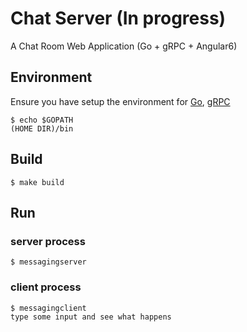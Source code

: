 # Chat Server (In progress)

A Chat Room Web Application (Go + gRPC + Angular6)

## Environment
Ensure you have setup the environment for [Go](https://golang.org/doc/install), [gRPC](https://grpc.io/docs/quickstart/go.html)
```
$ echo $GOPATH
(HOME DIR)/bin
```

## Build
```
$ make build
```

## Run
### server process
```
$ messagingserver
```

### client process
```
$ messagingclient
type some input and see what happens
```
